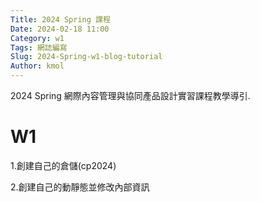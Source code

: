 ```yaml
---
Title: 2024 Spring 課程 
Date: 2024-02-18 11:00
Category: w1
Tags: 網誌編寫
Slug: 2024-Spring-w1-blog-tutorial
Author: kmol
---
```


2024 Spring 網際內容管理與協同產品設計實習課程教學導引.

<!-- PELICAN_END_SUMMARY -->

# W1
1.創建自己的倉儲(cp2024) 

2.創建自己的動靜態並修改內部資訊